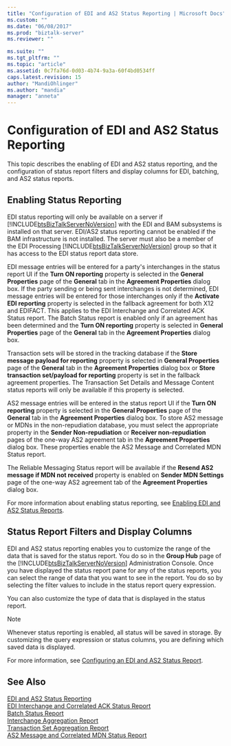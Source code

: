 ```yaml
---
title: "Configuration of EDI and AS2 Status Reporting | Microsoft Docs"
ms.custom: ""
ms.date: "06/08/2017"
ms.prod: "biztalk-server"
ms.reviewer: ""

ms.suite: ""
ms.tgt_pltfrm: ""
ms.topic: "article"
ms.assetid: 0c7fa76d-0d03-4b74-9a3a-60f4bd0534ff
caps.latest.revision: 15
author: "MandiOhlinger"
ms.author: "mandia"
manager: "anneta"
---
```

# Configuration of EDI and AS2 Status Reporting
This topic describes the enabling of EDI and AS2 status reporting, and the configuration of status report filters and display columns for EDI, batching, and AS2 status reports.  
  
## Enabling Status Reporting  
 EDI status reporting will only be available on a server if [!INCLUDE[btsBizTalkServerNoVersion](../includes/btsbiztalkservernoversion-md.md)] with the EDI and BAM subsystems is installed on that server. EDI/AS2 status reporting cannot be enabled if the BAM infrastructure is not installed. The server must also be a member of the EDI Processing [!INCLUDE[btsBizTalkServerNoVersion](../includes/btsbiztalkservernoversion-md.md)] group so that it has access to the EDI status report data store.  
  
 EDI message entries will be entered for a party's interchanges in the status report UI if the **Turn ON reporting** property is selected in the **General Properties** page of the **General** tab in the **Agreement Properties** dialog box. If the party sending or being sent interchanges is not determined, EDI message entries will be entered for those interchanges only if the **Activate EDI reporting** property is selected in the fallback agreement for both X12 and EDIFACT. This applies to the EDI Interchange and Correlated ACK Status report. The Batch Status report is enabled only if an agreement has been determined and the **Turn ON reporting** property is selected in **General Properties** page of the **General** tab in the **Agreement Properties** dialog box.  
  
 Transaction sets will be stored in the tracking database if the **Store message payload for reporting** property is selected in **General Properties** page of the **General** tab in the **Agreement Properties** dialog box or **Store transaction set/payload for reporting** property is set in the fallback agreement properties. The Transaction Set Details and Message Content status reports will only be available if this property is selected.  
  
 AS2 message entries will be entered in the status report UI if the **Turn ON reporting** property is selected in the **General Properties** page of the **General** tab in the **Agreement Properties** dialog box. To store AS2 message or MDNs in the non-repudiation database, you must select the appropriate property in the **Sender Non-repudiation** or **Receiver non-repudiation** pages of the one-way AS2 agreement tab in the **Agreement Properties** dialog box. These properties enable the AS2 Message and Correlated MDN Status report.  
  
 The Reliable Messaging Status report will be available if the **Resend AS2 message if MDN not received** property is enabled on **Sender MDN Settings** page of the one-way AS2 agreement tab of the **Agreement Properties** dialog box.  
  
 For more information about enabling status reporting, see [Enabling EDI and AS2 Status Reports](../core/enabling-edi-and-as2-status-reports.md).  
  
## Status Report Filters and Display Columns  
 EDI and AS2 status reporting enables you to customize the range of the data that is saved for the status report. You do so in the **Group Hub** page of the [!INCLUDE[btsBizTalkServerNoVersion](../includes/btsbiztalkservernoversion-md.md)] Administration Console. Once you have displayed the status report pane for any of the status reports, you can select the range of data that you want to see in the report. You do so by selecting the filter values to include in the status report query expression.  
  
 You can also customize the type of data that is displayed in the status report.  
  
> [!NOTE]
>  Whenever status reporting is enabled, all status will be saved in storage. By customizing the query expression or status columns, you are defining which saved data is displayed.  
  
 For more information, see [Configuring an EDI and AS2 Status Report](../core/configuring-an-edi-and-as2-status-report.md).  
  
## See Also  
 [EDI and AS2 Status Reporting](../core/edi-and-as2-status-reporting.md)   
 [EDI Interchange and Correlated ACK Status Report](../core/edi-interchange-and-correlated-ack-status-report.md)   
 [Batch Status Report](../core/batch-status-report.md)   
 [Interchange Aggregation Report](../core/interchange-aggregation-report.md)   
 [Transaction Set Aggregation Report](../core/transaction-set-aggregation-report.md)   
 [AS2 Message and Correlated MDN Status Report](../core/as2-message-and-correlated-mdn-status-report.md)